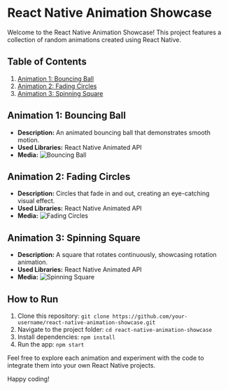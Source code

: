 # React Native Animation Showcase

Welcome to the React Native Animation Showcase! This project features a collection of random animations created using React Native.

## Table of Contents

1. [Animation 1: Bouncing Ball](#animation-1-bouncing-ball)
2. [Animation 2: Fading Circles](#animation-2-fading-circles)
3. [Animation 3: Spinning Square](#animation-3-spinning-square)

## Animation 1: Bouncing Ball

- **Description:** An animated bouncing ball that demonstrates smooth motion.
- **Used Libraries:** React Native Animated API
- **Media:**
  ![Bouncing Ball](images/bouncing_ball.gif)

## Animation 2: Fading Circles

- **Description:** Circles that fade in and out, creating an eye-catching visual effect.
- **Used Libraries:** React Native Animated API
- **Media:**
  ![Fading Circles](images/fading_circles.gif)

## Animation 3: Spinning Square

- **Description:** A square that rotates continuously, showcasing rotation animation.
- **Used Libraries:** React Native Animated API
- **Media:**
  ![Spinning Square](images/spinning_square.gif)

## How to Run

1. Clone this repository: `git clone https://github.com/your-username/react-native-animation-showcase.git`
2. Navigate to the project folder: `cd react-native-animation-showcase`
3. Install dependencies: `npm install`
4. Run the app: `npm start`

Feel free to explore each animation and experiment with the code to integrate them into your own React Native projects.

Happy coding!

